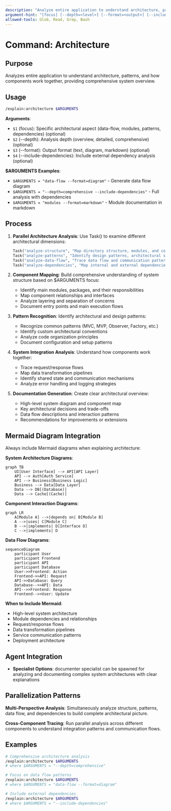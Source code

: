 ```yaml
---
description: "Analyze entire application to understand architecture, patterns, and how components work together"
argument-hint: "[focus] [--depth=<level>] [--format=<output>] [--include-dependencies]"
allowed-tools: Glob, Read, Grep, Bash
---
```


# Command: Architecture

## Purpose

Analyzes entire application to understand architecture, patterns, and how components work together, providing comprehensive system overview.

## Usage

```bash
/explain:architecture $ARGUMENTS
```

**Arguments**:

- `$1` (focus): Specific architectural aspect (data-flow, modules, patterns, dependencies) (optional)
- `$2` (--depth): Analysis depth (overview, detailed, comprehensive) (optional)
- `$3` (--format): Output format (text, diagram, markdown) (optional)
- `$4` (--include-dependencies): Include external dependency analysis (optional)

**$ARGUMENTS Examples**:

- `$ARGUMENTS = "data-flow --format=diagram"` - Generate data flow diagram
- `$ARGUMENTS = "--depth=comprehensive --include-dependencies"` - Full analysis with dependencies
- `$ARGUMENTS = "modules --format=markdown"` - Module documentation in markdown

## Process

1. **Parallel Architecture Analysis**: Use Task() to examine different architectural dimensions:

   ```python
   Task("analyze-structure", "Map directory structure, modules, and component organization"),
   Task("analyze-patterns", "Identify design patterns, architectural styles, and conventions"),
   Task("analyze-data-flow", "Trace data flow and communication patterns between components"),
   Task("analyze-dependencies", "Map internal and external dependencies and relationships")
   ```

2. **Component Mapping**: Build comprehensive understanding of system structure based on $ARGUMENTS focus:
   - Identify main modules, packages, and their responsibilities
   - Map component relationships and interfaces
   - Analyze layering and separation of concerns
   - Document entry points and main execution flows

3. **Pattern Recognition**: Identify architectural and design patterns:
   - Recognize common patterns (MVC, MVP, Observer, Factory, etc.)
   - Identify custom architectural conventions
   - Analyze code organization principles
   - Document configuration and setup patterns

4. **System Integration Analysis**: Understand how components work together:
   - Trace request/response flows
   - Map data transformation pipelines
   - Identify shared state and communication mechanisms
   - Analyze error handling and logging strategies

5. **Documentation Generation**: Create clear architectural overview:
   - High-level system diagram and component map
   - Key architectural decisions and trade-offs
   - Data flow descriptions and interaction patterns
   - Recommendations for improvements or extensions

## Mermaid Diagram Integration

Always include Mermaid diagrams when explaining architecture:

**System Architecture Diagrams**:

```mermaid
graph TB
    UI[User Interface] --> API[API Layer]
    API --> Auth[Auth Service]
    API --> Business[Business Logic]
    Business --> Data[Data Layer]
    Data --> DB[(Database)]
    Data --> Cache[(Cache)]
```

**Component Interaction Diagrams**:

```mermaid
graph LR
    A[Module A] -->|depends on| B[Module B]
    A -->|uses| C[Module C]
    B -->|implements| D[Interface D]
    C -->|implements| D
```

**Data Flow Diagrams**:

```mermaid
sequenceDiagram
    participant User
    participant Frontend
    participant API
    participant Database
    User->>Frontend: Action
    Frontend->>API: Request
    API->>Database: Query
    Database-->>API: Data
    API-->>Frontend: Response
    Frontend-->>User: Update
```

**When to Include Mermaid**:

- High-level system architecture
- Module dependencies and relationships
- Request/response flows
- Data transformation pipelines
- Service communication patterns
- Deployment architecture

## Agent Integration

- **Specialist Options**: documenter specialist can be spawned for analyzing and documenting complex system architectures with clear explanations

## Parallelization Patterns

**Multi-Perspective Analysis**: Simultaneously analyze structure, patterns, data flow, and dependencies to build complete architectural picture.

**Cross-Component Tracing**: Run parallel analysis across different components to understand integration patterns and communication flows.

## Examples

```bash
# Comprehensive architecture analysis
/explain:architecture $ARGUMENTS
# where $ARGUMENTS = "--depth=comprehensive"

# Focus on data flow patterns
/explain:architecture $ARGUMENTS
# where $ARGUMENTS = "data-flow --format=diagram"

# Include external dependencies
/explain:architecture $ARGUMENTS
# where $ARGUMENTS = "--include-dependencies"
